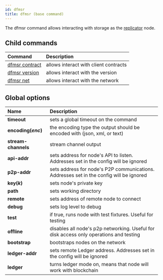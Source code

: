 ```yaml
---
id: dfmsr
title: dfmsr (base command)
---
```


The dfmsr command allows interacting with storage as the [replicator](../../roles/replicator.md) node.

## Child commands

| Command                       | Description                           |
| :---------------------------- | :------------------------------------ |
| [dfmsr contract](contract.md) | allows interact with client contracts |
| [dfmsr version](version.md)   | allows interact with the version      |
| [dfmsr net](net.md)           | allows interact with the network      |


## Global options

| Name                | Description                                                                             |
| :------------------ | :-------------------------------------------------------------------------------------- |
| **timeout**         | sets a global timeout on the command                                                    |
| **encoding(_enc_)** | the encoding type the output should be encoded with (json, xml, or text)                |
| **stream-channels** | stream channel output                                                                   |
| **api-addr**        | sets address for node's API to listen. Addresses set in the config will be ignored      |
| **p2p-addr**        | sets address for node's P2P communications. Addresses set in the config will be ignored |
| **key(_k_)**        | sets node's private key                                                                 |
| **path**            | sets working directory                                                                  |
| **remote**          | sets address of remote node to connect                                                  |
| **debug**           | sets log level to debug                                                                 |
| **test**            | if true, runs node with test fixtures. Useful for testing                               |
| **offline**         | disables all node's p2p networking. Useful for disk access only operations and testing  |
| **bootstrap**       | bootstraps nodes on the network                                                         |
| **ledger-addr**     | sets remote Ledger address. Addresses set in the config will be ignored                 |
| **ledger**          | turns ledger mode on, means that node will work with blockchain                         |
